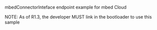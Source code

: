 mbedConnectorInteface endpoint example for mbed Cloud 

NOTE: As of R1.3, the developer MUST link in the bootloader to use this sample
